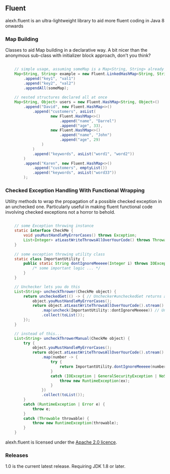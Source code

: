 Fluent
------

alexh.fluent is an ultra-lightweight library to aid more fluent coding in Java 8 onwards

### Map Building
Classes to aid Map building in a declarative way. A bit nicer than the anonymous sub-class with initializer block approach, don't you think?

```java

    // simple usage, assuming someMap is a Map<String, String> already declared
    Map<String, String> example = new Fluent.LinkedHashMap<String, String>()
        .append("key1", "val1")
        .append("key2", "val2")
        .appendAll(someMap);
        
    // nested structures declared all at once
    Map<String, Object> users = new Fluent.HashMap<String, Object>()
        .append("David", new Fluent.HashMap<>()
            .append("customers", asList(
                    new Fluent.HashMap<>()
                        .append("name", "Darrel")
                        .append("age", 33),
                    new Fluent.HashMap<>()
                        .append("name", "John")
                        .append("age", 29)
                )
            )
            .append("keywords", asList("word1", "word2"))
        )
        .append("Karen", new Fluent.HashMap<>()
            .append("customers", emptyList())
            .append("keywords", asList("word33"))
        );
```

### Checked Exception Handling With Functional Wrapping
Utility methods to wrap the propagation of a possible checked exception in an unchecked one. 
Particularly useful in making fluent functional code involving checked exceptions not a horror to behold.

```java

    // some Exception throwing instance
    static interface CheckMe {
        void youMustHandleMyErrorCases() throws Exception;
        List<Integer> atLeastWriteThrowsAllOverYourCode() throws Throwable;
    }
    
    // some exception throwing utility class
    static class ImportantUtility {
        public static String dontIgnoreMeeeee(Integer i) throws IOException, GeneralSecurityException, NoSuchMethodException {
            /* some important logic ... */
        }
    }

    // Unchecker lets you do this
    List<String> uncheckThrower(CheckMe object) {
        return uncheckedGet(() -> { // Unchecker#uncheckedGet returns a throwing supplier's result (wrapping checked in RuntimeExceptions by default)
            object.youMustHandleMyErrorCases();
            return object.atLeastWriteThrowsAllOverYourCode().stream()
                .map(uncheck(ImportantUtility::dontIgnoreMeeeee)) // Unchecker#uncheck transforms a throwing lambda/method into a unchecked one
                .collect(toList());
        });
    }

    // instead of this...
    List<String> uncheckThrowerManual(CheckMe object) {
        try {
            object.youMustHandleMyErrorCases();
            return object.atLeastWriteThrowsAllOverYourCode().stream()
                .map(number -> {
                    try {
                        return ImportantUtility.dontIgnoreMeeeee(number);
                    }
                    catch (IOException | GeneralSecurityException | NoSuchMethodException ex) {
                        throw new RuntimeException(ex);
                    }
                })
                .collect(toList());
        }
        catch (RuntimeException | Error e) {
            throw e;
        }
        catch (Throwable throwable) {
            throw new RuntimeException(throwable);
        }
    }
```


alexh.fluent is licensed under the [Apache 2.0 licence](http://www.apache.org/licenses/LICENSE-2.0.html).

### Releases

1.0 is the current latest release. Requiring JDK 1.8 or later.